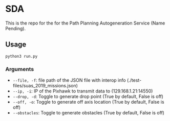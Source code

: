 # SDA
This is the repo for the for the Path Planning Autogeneration Service (Name Pending).

## Usage
`python3 run.py`

### Arguments
- `--file, -f`: file path of the JSON file with interop info (./test-files/suas_2019_missions.json)
- `--ip, -i`: IP of the Pixhawk to transmit data to (129.168.1.21:14550)
- `--drop, -d`: Toggle to generate drop point (True by default, False is off)
- `--off, -o`: Toggle to generate off axis location (True by default, False is off)
- `--obstacles`: Toggle to generate obstacles (True by default, False is off)
